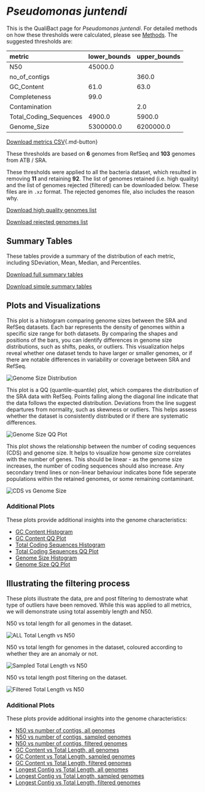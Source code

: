 # *Pseudomonas juntendi*

This is the QualiBact page for *Pseudomonas juntendi*. For detailed methods on how these thresholds were calculated, please see [Methods](../../methods.md).
The suggested thresholds are: 

| metric                 | lower_bounds   | upper_bounds   |
|:-----------------------|:---------------|:---------------|
| N50                    | 45000.0        |                |
| no_of_contigs          |                | 360.0          |
| GC_Content             | 61.0           | 63.0           |
| Completeness           | 99.0           |                |
| Contamination          |                | 2.0            |
| Total_Coding_Sequences | 4900.0         | 5900.0         |
| Genome_Size            | 5300000.0      | 6200000.0      |

[Download metrics CSV](Pseudomonas_juntendi_metrics.csv){.md-button}


These thresholds are based on **6** genomes from RefSeq and **103** genomes from ATB / SRA.

These thresholds were applied to all the bacteria dataset, which resulted in removing **11** and retaining **92**.
The list of genomes retained (i.e. high quality) and the list of genomes rejected (filtered) can be downloaded below. These files are in `.xz` format. The rejected genomes file, also includes the reason why.

[Download high quality genomes list](Pseudomonas_juntendi_high_quality_genomes.csv.xz)


[Download rejected genomes list](Pseudomonas_juntendi_filtered_out_genomes.csv.xz)



## Summary Tables
These tables provide a summary of the distribution of each metric, including SDeviation, Mean, Median, and Percentiles.

[Download full summary tables](summary.csv)

[Download simple summary tables](selected_summary.csv)

## Plots and Visualizations

This plot is a histogram comparing genome sizes between the SRA and RefSeq datasets. Each bar represents the density of genomes within a specific size range for both datasets. By comparing the shapes and positions of the bars, you can identify differences in genome size distributions, such as shifts, peaks, or outliers. This visualization helps reveal whether one dataset tends to have larger or smaller genomes, or if there are notable differences in variability or coverage between SRA and RefSeq.

![Genome Size Distribution](Genome_Size_refseq_histogram_kde.png)

This plot is a QQ (quantile-quantile) plot, which compares the distribution of the SRA data with RefSeq. Points falling along the diagonal line indicate that the data follows the expected distribution. Deviations from the line suggest departures from normality, such as skewness or outliers. This helps assess whether the dataset is consistently distributed or if there are systematic differences.

![Genome Size QQ Plot](Genome_Size_refseq_qqplot.png)

This plot shows the relationship between the number of coding sequences (CDS) and genome size. It helps to visualize how genome size correlates with the number of genes. This should be linear - as the genome size increases, the number of coding sequences should also increase. Any secondary trend lines or non-linear behaviour indicates bone fide seperate populations within the retained genomes, or some remaining contaminant. 

![CDS vs Genome Size](Pseudomonas_juntendi_CDS_vs_Genome_Size.png)

### Additional Plots

These plots provide additional insights into the genome characteristics:

- [GC Content Histogram](GC_Content_refseq_histogram_kde.png)
- [GC Content QQ Plot](GC_Content_refseq_qqplot.png)
- [Total Coding Sequences Histogram](Total_Coding_Sequences_refseq_histogram_kde.png)
- [Total Coding Sequences QQ Plot](Total_Coding_Sequences_refseq_qqplot.png)
- [Genome Size Histogram](Genome_Size_refseq_histogram_kde.png)
- [Genome Size QQ Plot](Genome_Size_refseq_qqplot.png)
## Illustrating the filtering process
These plots illustrate the data, pre and post filtering to demostrate what type of outliers have been removed. While this was applied to all metrics, we will demonstrate using total assembly length and N50.

N50 vs total length for all genomes in the dataset.

![ALL Total Length vs N50](Pseudomonas_juntendi_all_total_length_N50.png)

N50 vs total length for genomes in the dataset, coloured according to whether they are an anomaly or not.

![Sampled Total Length vs N50](Pseudomonas_juntendi_sample_total_length_N50.png)

N50 vs total length post filtering on the dataset.

![Filtered Total Length vs N50](Pseudomonas_juntendi_filt_total_length_N50.png)

### Additional Plots

These plots provide additional insights into the genome characteristics:

- [N50 vs number of contigs, all genomes](Pseudomonas_juntendi_all_N50_number.png)
- [N50 vs number of contigs, sampled genomes](Pseudomonas_juntendi_sample_N50_number.png)
- [N50 vs number of contigs, filtered genomes](Pseudomonas_juntendi_filt_N50_number.png)
- [GC Content vs Total Length, all genomes](Pseudomonas_juntendi_all_total_length_GC_Content.png)
- [GC Content vs Total Length, sampled genomes](Pseudomonas_juntendi_sample_total_length_GC_Content.png)
- [GC Content vs Total Length, filtered genomes](Pseudomonas_juntendi_filt_total_length_GC_Content.png)
- [Longest Contig vs Total Length, all genomes](Pseudomonas_juntendi_all_total_length_longest.png)
- [Longest Contig vs Total Length, sampled genomes](Pseudomonas_juntendi_sample_total_length_longest.png)
- [Longest Contig vs Total Length, filtered genomes](Pseudomonas_juntendi_filt_total_length_longest.png)
